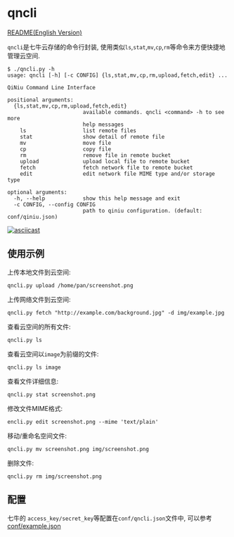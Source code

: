 # qncli

[README(English Version)](README_en.md)

`qncli`是七牛云存储的命令行封装, 使用类似`ls`,`stat`,`mv`,`cp`,`rm`等命令来方便快捷地管理云空间.

```
$ ./qncli.py -h
usage: qncli [-h] [-c CONFIG] {ls,stat,mv,cp,rm,upload,fetch,edit} ...

QiNiu Command Line Interface

positional arguments:
  {ls,stat,mv,cp,rm,upload,fetch,edit}
                        available commands. qncli <command> -h to see more
                        help messages
    ls                  list remote files
    stat                show detail of remote file
    mv                  move file
    cp                  copy file
    rm                  remove file in remote bucket
    upload              upload local file to remote bucket
    fetch               fetch network file to remote bucket
    edit                edit network file MIME type and/or storage type

optional arguments:
  -h, --help            show this help message and exit
  -c CONFIG, --config CONFIG
                        path to qiniu configuration. (default: conf/qiniu.json)
```

[![asciicast](https://asciinema.org/a/PNM6TXVYrRQxXO6e4oSUegCbS.png)](https://asciinema.org/a/PNM6TXVYrRQxXO6e4oSUegCbS)

## 使用示例

上传本地文件到云空间:

    qncli.py upload /home/pan/screenshot.png

上传网络文件到云空间:

    qncli.py fetch "http://example.com/background.jpg" -d img/example.jpg

查看云空间的所有文件:

    qncli.py ls

查看云空间以`image`为前缀的文件:

    qncli.py ls image

查看文件详细信息:

    qncli.py stat screenshot.png

修改文件MIME格式:

    encli.py edit screenshot.png --mime 'text/plain'

移动/重命名空间文件:

    qncli.py mv screenshot.png img/screenshot.png

删除文件:

    qncli.py rm img/screenshot.png

## 配置

七牛的 `access_key/secret_key`等配置在`conf/qncli.json`文件中,
可以参考[conf/example.json](conf/example.json)
